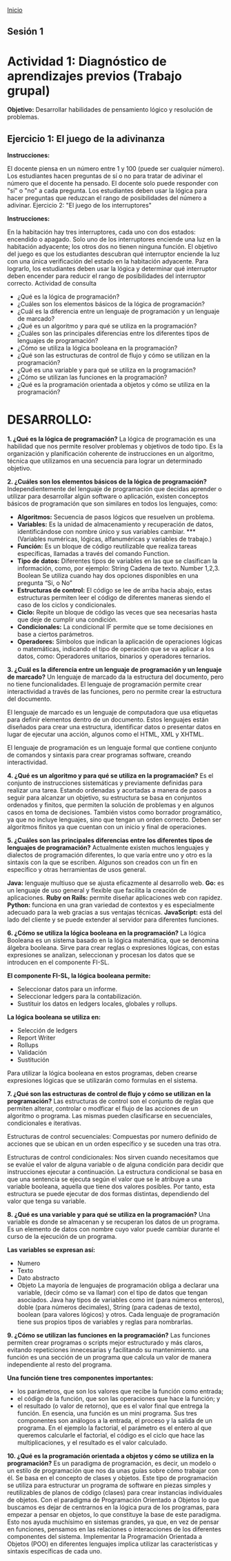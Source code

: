 <!-- No borrar o modificar -->
[Inicio](./index.md)

## Sesión 1 


<!-- Su documentación aquí -->

# Actividad 1: Diagnóstico de aprendizajes previos (Trabajo grupal)
**Objetivo:**
Desarrollar habilidades de pensamiento lógico y resolución de problemas.

## Ejercicio 1:  El juego de la adivinanza

**Instrucciones:**

El docente piensa en un número entre 1 y 100 (puede ser cualquier número).
Los estudiantes hacen preguntas de sí o no para tratar de adivinar el número que el docente ha pensado.
El docente solo puede responder con "sí" o "no" a cada pregunta.
Los estudiantes deben usar la lógica para hacer preguntas que reduzcan el rango de posibilidades del número a adivinar.
Ejercicio 2: "El juego de los interruptores"

**Instrucciones:**

En la habitación hay tres interruptores, cada uno con dos estados: encendido o apagado.
Solo uno de los interruptores enciende una luz en la habitación adyacente; los otros dos no tienen ninguna función.
El objetivo del juego es que los estudiantes descubran qué interruptor enciende la luz con una única verificación del estado en la habitación adyacente.
Para lograrlo, los estudiantes deben usar la lógica y determinar qué interruptor deben encender para reducir el rango de posibilidades del interruptor correcto.
Actividad de consulta

- ¿Qué es la lógica de programación?
- ¿Cuáles son los elementos básicos de la lógica de programación?
- ¿Cuál es la diferencia entre un lenguaje de programación y un lenguaje de marcado?
- ¿Qué es un algoritmo y para qué se utiliza en la programación?
- ¿Cuáles son las principales diferencias entre los diferentes tipos de lenguajes de programación?
- ¿Cómo se utiliza la lógica booleana en la programación?
- ¿Qué son las estructuras de control de flujo y cómo se utilizan en la programación?
- ¿Qué es una variable y para qué se utiliza en la programación?
- ¿Cómo se utilizan las funciones en la programación?
- ¿Qué es la programación orientada a objetos y cómo se utiliza en la programación?


# DESARROLLO:

**1. ¿Qué es la lógica de programación?**
La lógica de programación es una habilidad que nos permite resolver problemas y objetivos de todo tipo. Es la organización y planificación coherente de instrucciones en un algoritmo, técnica que utilizamos en una secuencia para lograr un determinado objetivo.

**2. ¿Cuáles son los elementos básicos de la lógica de programación?**
Independientemente del lenguaje de programación que decidas aprender o utilizar para desarrollar algún software o aplicación, existen conceptos básicos de programación que son similares en todos los lenguajes, como:
- **Algoritmos:** Secuencia de pasos lógicos que resuelven un problema.
- **Variables:** Es la unidad de almacenamiento y recuperación de datos, identificándose con nombre único y sus variables cambiar. ***(Variables numéricas, lógicas, alfanuméricas y variables de trabajo.)
- **Función:** Es un bloque de código reutilizable que realiza tareas específicas, llamadas a través del comando Function.
- **Tipo de datos:**  Diferentes tipos de variables en las que se clasifican la información, como, por ejemplo: String Cadena de texto. Number 1,2,3. Boolean Se utiliza cuando hay dos opciones disponibles en una pregunta “Si, o No”
- **Estructuras de control:** El código se lee de arriba hacia abajo, estas estructuras permiten leer el código de diferentes maneras siendo el caso de los ciclos y condicionales.
- **Ciclo:** Repite un bloque de código las veces que sea necesarias hasta que deje de cumplir una condición.
- **Condicionales:** La condicional IF permite que se tome decisiones en base a ciertos parámetros.
- **Operadores:** Símbolos que indican la aplicación de operaciones lógicas o matemáticas, indicando el tipo de operación que se va aplicar a los datos, como: Operadores unitarios,
binarios y operadores ternarios.

**3. ¿Cuál es la diferencia entre un lenguaje de programación y un lenguaje de marcado?**
Un lenguaje de marcado da la estructura del documento, pero no tiene funcionalidades. El lenguaje de programación permite crear interactividad a través de las funciones, pero no permite crear la estructura del documento.

El lenguaje de marcado es un lenguaje de computadora que usa etiquetas para definir elementos dentro de un documento. Estos lenguajes están diseñados para crear una estructura, identificar datos o presentar datos en lugar de ejecutar una acción, algunos como el HTML, XML y XHTML.

El lenguaje de programación es un lenguaje formal que contiene conjunto de comandos y sintaxis para crear programas software, creando interactividad.

**4. ¿Qué es un algoritmo y para qué se utiliza en la programación?**
Es el conjunto de instrucciones sistemáticas y previamente definidas para realizar una tarea. Estando ordenadas y acortadas a manera de pasos a seguir para alcanzar un objetivo, su estructura se basa en conjuntos ordenados y finitos, que permiten la solución de problemas y en algunos casos en toma de decisiones. También vistos como borrador programático, ya que no incluye lenguajes, sino que tengan un orden correcto. Deben ser algoritmos finitos ya que cuentan con un inicio y final de operaciones.

**5. ¿Cuáles son las principales diferencias entre los diferentes tipos de lenguajes de programación?**
Actualmente existen muchos lenguajes y dialectos de programación diferentes, lo que varía entre uno y otro es la sintaxis con la que se escriben. Algunos son creados con un fin en específico y otras herramientas de usos general.

**Java:** lenguaje multiuso que se ajusta eficazmente al desarrollo web. 
**Go:** es un lenguaje de uso general y flexible que facilita la creación de aplicaciones. 
**Ruby on Rails:** permite diseñar aplicaciones web con rapidez. 
**Python:** funciona en una gran variedad de contextos y es especialmente adecuado para la web gracias a sus ventajas técnicas. 
**JavaScript:** está del lado del cliente y se puede extender al servidor para diferentes funciones.

**6. ¿Cómo se utiliza la lógica booleana en la programación?**
La lógica Booleana es un sistema basado en la lógica matemática, que se denomina álgebra booleana. Sirve para crear reglas o expresiones lógicas, con estas expresiones se analizan, seleccionan y procesan los datos que se introducen en el componente FI-SL.

**El componente FI-SL, la lógica booleana permite:**
- Seleccionar datos para un informe.
- Seleccionar ledgers para la contabilización. 
- Sustituir los datos en ledgers locales, globales y rollups.

**La lógica booleana se utiliza en:**
- Selección de ledgers
- Report Writer
- Rollups
- Validación
- Sustitución

Para utilizar la lógica booleana en estos programas, deben crearse expresiones lógicas que se utilizarán como formulas en el sistema.


**7. ¿Qué son las estructuras de control de flujo y cómo se utilizan en la programación?**
Las estructuras de control son el conjunto de reglas que permiten alterar, controlar o modficar el flujo de las acciones de un algoritmo o programa. Las mismas pueden clasificarse en secuenciales, condicionales e iterativas.

Estructuras de control secuenciales: Compuestas por numero definido de acciones que se ubican en un orden específico y se suceden una tras otra.

Estructuras de control condicionales: Nos sirven cuando necesitamos que se evalúe el valor de alguna variable o de alguna condición para decidir que instrucciones ejecutar a continuación. La estructura condicional se basa en que una sentencia se ejecuta según el valor que se le atribuye a una variable booleana, aquella que tiene dos valores posibles. Por tanto, esta estructura se puede ejecutar de dos formas distintas, dependiendo del valor que tenga su variable.

**8. ¿Qué es una variable y para qué se utiliza en la programación?**
Una variable es donde se almacenan y se recuperan los datos de un programa. Es un elemento de datos con nombre cuyo valor puede cambiar durante el curso de la ejecución de un programa.

**Las variables se expresan así:**
- Numero
- Texto
- Dato abstracto
- Objeto
La mayoría de lenguajes de programación obliga a declarar una variable, (decir cómo se va llamar) con el tipo de datos que tengan asociados.
Java hay tipos de variables como int (para números enteros), doble (para números decimales), String (para cadenas de texto), boolean (para valores lógicos) y otros. Cada lenguaje de programación tiene sus propios tipos de variables y reglas para nombrarlas.

**9. ¿Cómo se utilizan las funciones en la programación?**
Las funciones permiten crear programas o scripts mejor estructurado y más claros, evitando repeticiones innecesarias y facilitando su mantenimiento.
una función es una sección de un programa que calcula un valor de manera independiente al resto del programa.

**Una función tiene tres componentes importantes:**
- los parámetros, que son los valores que recibe la función como entrada;
- el código de la función, que son las operaciones que hace la función; y
- el resultado (o valor de retorno), que es el valor final que entrega la función.
En esencia, una función es un mini programa. Sus tres componentes son análogos a la entrada, el proceso y la salida de un programa. En el ejemplo la factorial, el parámetro es el entero al que queremos calcularle el factorial, el código es el ciclo que hace las multiplicaciones, y el resultado es el valor calculado.

**10. ¿Qué es la programación orientada a objetos y cómo se utiliza en la programación?**
Es un paradigma de programación, es decir, un modelo o un estilo de programación que nos da unas guías sobre cómo trabajar con él. Se basa en el concepto de clases y objetos. Este tipo de programación se utiliza para estructurar un programa de software en piezas simples y reutilizables de planos de código (clases) para crear instancias individuales de objetos. 
Con el paradigma de Programación Orientado a Objetos lo que buscamos es dejar de centrarnos en la lógica pura de los programas, para empezar a pensar en objetos, lo que constituye la base de este paradigma. Esto nos ayuda muchísimo en sistemas grandes, ya que, en vez de pensar en funciones, pensamos en las relaciones o interacciones de los diferentes componentes del sistema.
Implementar la Programación Orientada a Objetos (POO) en diferentes lenguajes implica utilizar las características y sintaxis específicas de cada uno. 







